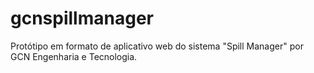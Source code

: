 # gcnspillmanager

Protótipo em formato de aplicativo web do sistema "Spill Manager" por GCN Engenharia e Tecnologia.
